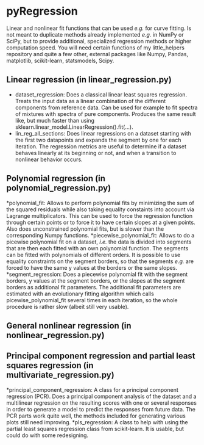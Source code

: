 # pyRegression
Linear and nonlinear fit functions that can be used *e.g.* for curve fitting.
Is not meant to duplicate methods already implemented *e.g.* in NumPy or SciPy,
but to provide additional, specialized regression methods or higher computation
speed. You will need certain functions of my little_helpers repository and
quite a few other, external packages like Numpy, Pandas, matplotlib,
scikit-learn, statsmodels, Scipy.

## Linear regression (in linear_regression.py)
* dataset_regression: Does a classical linear least squares regression. Treats
the input data as a linear combination of the different components from
reference data. Can be used for example to fit spectra of mixtures with spectra
of pure components. Produces the same result like, but much faster than using
sklearn.linear_model.LinearRegression().fit(...).
* lin_reg_all_sections: Does linear regressions on a dataset starting with the
first two datapoints and expands the segment by one for each iteration. The
regression metrics are useful to determine if a dataset behaves linearly at its
beginning or not, and when a transition to nonlinear behavior occurs.

## Polynomial regression (in polynomial_regression.py)
*polynomial_fit: Allows to perform polynomial fits by minimizing the sum of the squared residuals while also taking equality constaints into account via Lagrange multiplicators. This can be used to force the regression function through certain points or to force it to have certain slopes at a given points. Also does unconstrained polynomial fits, but is slower than the corresponding Numpy functions.
*piecewise_polynomial_fit: Allows to do a picewise polynomial fit on a dataset, *i.e.* the data is divided into segments that are then each fitted with an own polynomial function. The segments can be fitted with polynomials of different orders. It is possible to use equality constraints on the segment borders, so that the segments *e.g.* are forced to have the same y values at the borders or the same slopes.
*segment_regression: Does a piecewise polynomial fit with the segment borders, y values at the segment borders, or the slopes at the segment borders as additional fit parameters. The additional fit parameters are estimated with an evolutionary fitting algorithm which calls picewise_polynomial_fit several times in each iteration, so the whole procedure is rather slow (albeit still very usable).

## General nonlinear regression (in nonlinear_regression.py)

## Principal component regression and partial least squares regression (in multivariate_regression.py)
*principal_component_regression: A class for a principal component regression (PCR). Does a principal component analysis of the dataset and a multilinear regression on the resulting scores with one or several responses in order to generate a model to predict the responses from future data. The PCR parts work quite well, the methods included for generating various plots still need improving.
*pls_regression: A class to help with using the partial least squares regression class from scikit-learn. It is usable, but could do with some redesigning.
